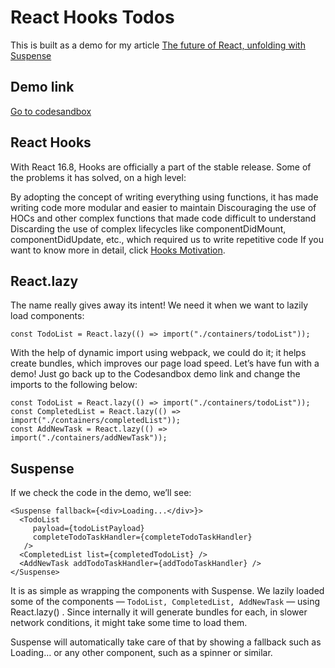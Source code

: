 # React Hooks Todos
This is built as a demo for my article [The future of React, unfolding with Suspense](https://blog.logrocket.com/the-future-of-react-unfolding-with-suspense/)

## Demo link
[Go to codesandbox](https://codesandbox.io/s/github/lusan/react-hooks-todos)

## React Hooks
With React 16.8, Hooks are officially a part of the stable release. Some of the problems it has solved, on a high level:

By adopting the concept of writing everything using functions, it has made writing code more modular and easier to maintain
Discouraging the use of HOCs and other complex functions that made code difficult to understand
Discarding the use of complex lifecycles like componentDidMount, componentDidUpdate, etc., which required us to write repetitive code
If you want to know more in detail, click [Hooks Motivation](https://reactjs.org/docs/hooks-intro.html#motivation).

## React.lazy
The name really gives away its intent! We need it when we want to lazily load components:

```const TodoList = React.lazy(() => import("./containers/todoList"));```

With the help of dynamic import using webpack, we could do it; it helps create bundles, which improves our page load speed. Let’s have fun with a demo! Just go back up to the Codesandbox demo link and change the imports to the following below:

```
const TodoList = React.lazy(() => import("./containers/todoList"));
const CompletedList = React.lazy(() => import("./containers/completedList"));
const AddNewTask = React.lazy(() => import("./containers/addNewTask"));
```

## Suspense
If we check the code in the demo, we’ll see:

```
<Suspense fallback={<div>Loading...</div>}>
  <TodoList
     payload={todoListPayload}
     completeTodoTaskHandler={completeTodoTaskHandler}
   />
  <CompletedList list={completedTodoList} />
  <AddNewTask addTodoTaskHandler={addTodoTaskHandler} />
</Suspense>
```
It is as simple as wrapping the components with Suspense. We lazily loaded some of the components — ```TodoList, CompletedList, AddNewTask``` — using React.lazy() . Since internally it will generate bundles for each, in slower network conditions, it might take some time to load them.

Suspense will automatically take care of that by showing a fallback such as Loading… or any other component, such as a spinner or similar.
